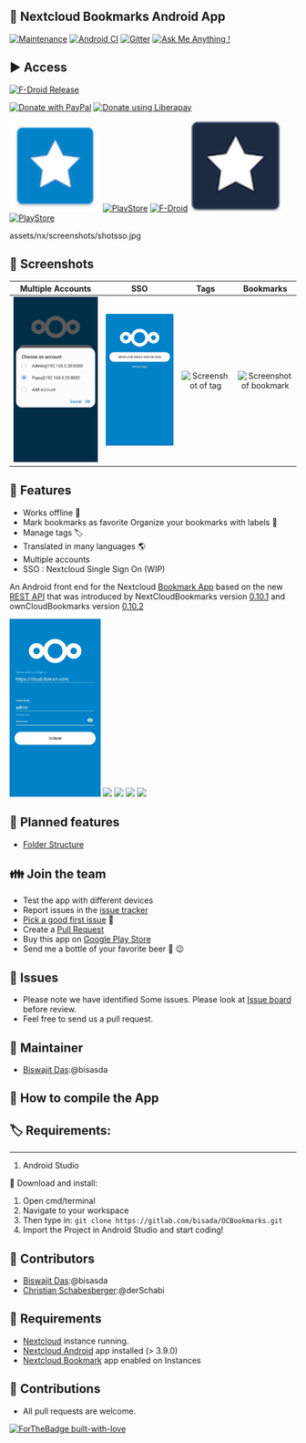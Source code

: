 ## :link: Nextcloud Bookmarks Android App

[![Maintenance](https://img.shields.io/badge/Maintained%3F-yes-green.svg)](https://GitHub.com/Naereen/StrapDown.js/graphs/commit-activity)
[![Android CI](https://gitlab.com/bisada/OCBookmarks/badges/master/pipeline.svg)](https://gitlab.com/bisada/OCBookmarks/-/pipelines)
[![Gitter](https://badges.gitter.im/nextcloud-bookmarks/community.svg)](https://gitter.im/nextcloud-bookmarks/community?utm_source=badge&utm_medium=badge&utm_campaign=pr-badge)
[![Ask Me Anything !](https://img.shields.io/badge/Ask%20me-anything-1abc9c.svg)](https://gitlab.com/bisada/OCBookmarks/-/issues)

## :arrow_forward: Access
[![F-Droid Release](https://img.shields.io/f-droid/v/org.schabi.nxbookmarks)](https://f-droid.org/en/packages/org.schabi.nxbookmarks/) 

[<img src="https://raw.githubusercontent.com/stefan-niedermann/paypal-donate-button/master/paypal-donate-button.png"
      alt="Donate with PayPal"
      height="80">](https://www.paypal.me/biswajitbangalore)
[<img src="https://raw.githubusercontent.com/stefan-niedermann/DonateButtons/master/LiberaPay.png"
      alt="Donate using Liberapay"
      height="80">](https://liberapay.com/bisasda/donate)

[<img src="assets/nx/icon.png" width=160px>](/)
[![PlayStore](./assets/ps_badge.png)](https://play.google.com/store/apps/details?id=org.bisw.nxbookmarks)
[![F-Droid](./assets/fdroid_badge.png)](https://f-droid.org/packages/org.schabi.nxbookmarks/)
[<img src="assets/oc/icon.png" width=160px>](/)
[![PlayStore](./assets/ps_badge.png)](https://play.google.com/store/apps/details?id=org.bisw.nxbookmarks.owncloud)

assets/nx/screenshots/shotsso.jpg
## :eyes: Screenshots

| Multiple Accounts | SSO | Tags |  Bookmarks |
| :--: | :--: | :--: | :--: |
| ![Screenshot of list view](assets/nx/screenshots/shotsso.jpg) | ![Screenshot of edit mode](assets/nx/screenshots/shotsso1.jpg)  | ![Screenshot of tag](assets/nx/screenshots/shot2.png) | ![Screenshot of bookmark](assets/nx/screenshots/shot3.png) |



## :rocket: Features


* Works offline 🔌
* Mark bookmarks as favorite Organize your bookmarks with labels 🔖
* Manage tags 🏷
* Translated in many languages 🌎
* Multiple accounts
* SSO : Nextcloud Single Sign On (WIP)


An Android front end for the Nextcloud [Bookmark App](https://github.com/nextcloud/bookmarks/) 
based on the new [REST API](https://github.com/nextcloud/bookmarks/#rest-api) that was introduced
by NextCloudBookmarks version [0.10.1](https://github.com/nextcloud/bookmarks/releases/tag/v0.10.1)
and ownCloudBookmarks version [0.10.2](https://marketplace.owncloud.com/apps/bookmarks)

[<img src="assets/nx/screenshots/shot1.png" width=160px>](assets/nx/screenshots/shot1.png)
[<img src="assets/nx/screenshots/shot2.png" width=160px>](assets/nx/screenshots/shot2.png)
[<img src="assets/nx/screenshots/shot3.png" width=160px>](assets/nx/screenshots/shot3.png)
[<img src="assets/nx/screenshots/shot4.png" width=160px>](assets/nx/screenshots/shot4.png)
[<img src="assets/nx/screenshots/shot5.png" width=160px>](assets/nx/screenshots/shot5.png)


## :checkered_flag: Planned features

* [Folder Structure](https://gitlab.com/bisada/OCBookmarks/issues/17)

## :family: Join the team

  * Test the app with different devices
  * Report issues in the [issue tracker](https://gitlab.com/bisada/OCBookmarks/issues)
  * [Pick a good first issue](https://github.com/nextcloud/server/labels/good%20first%20issue) :notebook:
  * Create a [Pull Request](https://opensource.guide/how-to-contribute/#opening-a-pull-request)
  * Buy this app on [Google Play Store](https://play.google.com/store/apps/details?id=org.bisw.nxbookmarks)
  * Send me a bottle of your favorite beer :beers: :wink:

## :link: Issues
* Please note we have identified Some issues. Please look at [Issue board](https://gitlab.com/bisada/OCBookmarks/issues) before review.
* Feel free to send us a pull request.
## :link: Maintainer
* [Biswajit Das](https://gitlab.com/bisasda):@bisasda

## :link: How to compile the App

## :label: Requirements:
-------------
  1. Android Studio

:arrow_down_small: Download and install:

  1. Open cmd/terminal
  2. Navigate to your workspace
  3. Then type in: `git clone https://gitlab.com/bisada/OCBookmarks.git`
  4. Import the Project in Android Studio and start coding!

## :link: Contributors
* [Biswajit Das](https://gitlab.com/bisasda):@bisasda
* [Christian Schabesberger](https://gitlab.com/derSchabi):@derSchabi

## :link: Requirements
* [Nextcloud](https://nextcloud.com/) instance running.
* [Nextcloud Android](https://github.com/nextcloud/android) app installed (> 3.9.0)
* [Nextcloud Bookmark](https://github.com/nextcloud/bookmarks) app enabled on Instances


## :link: Contributions
* All pull requests are welcome.

[![ForTheBadge built-with-love](http://ForTheBadge.com/images/badges/built-with-love.svg)](https://gitlab.com/bisada/)
